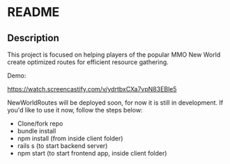 # README

## Description

This project is focused on helping players of the popular MMO New World create optimized routes for efficient resource gathering. 

Demo:

https://watch.screencastify.com/v/ydrtbxCXa7vpN83EBle5

NewWorldRoutes will be deployed soon, for now it is still in development. If you'd like to use it now, follow the steps below:

- Clone/fork repo
- bundle install 
- npm install (from inside client folder)
- rails s (to start backend server)
- npm start (to start frontend app, inside client folder)
